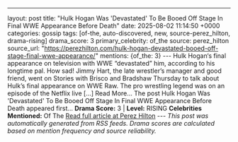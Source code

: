 ---
layout: post
title: "Hulk Hogan Was 'Devastated' To Be Booed Off Stage In Final WWE Appearance Before Death"
date: 2025-08-02 11:14:50 +0000
categories: gossip
tags: [of-the, auto-discovered, new, source-perez_hilton, drama-rising]
drama_score: 3
primary_celebrity: of_the
source: perez_hilton
source_url: "https://perezhilton.com/hulk-hogan-devastated-booed-off-stage-final-wwe-appearance/"
mentions: {of_the: 3} --- Hulk Hogan‘s final appearance on television with WWE “devastated” him, according to his longtime pal. How sad! Jimmy Hart, the late wrestler’s manager and good friend, went on Stories with Brisco and Bradshaw Thursday to talk about Hulk’s final appearance on WWE Raw. The pro wrestling legend was on an episode of the Netflix live [...] Read More... The post Hulk Hogan Was 'Devastated' To Be Booed Off Stage In Final WWE Appearance Before Death appeared first... **Drama Score:** 3 | **Level:** RISING **Celebrities Mentioned:** Of The [Read full article at Perez Hilton](https://perezhilton.com/hulk-hogan-devastated-booed-off-stage-final-wwe-appearance/) --- *This post was automatically generated from RSS feeds. Drama scores are calculated based on mention frequency and source reliability.*